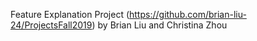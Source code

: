 Feature Explanation Project (https://github.com/brian-liu-24/ProjectsFall2019) by Brian Liu and Christina Zhou
